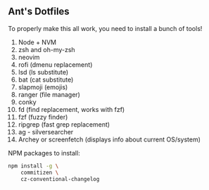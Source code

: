 ## Ant's Dotfiles

To properly make this all work, you need to install a bunch of tools!

1. Node + NVM
2. zsh and oh-my-zsh
3. neovim
4. rofi (dmenu replacement)
5. lsd (ls substitute)
6. bat (cat substitute)
7. slapmoji (emojis)
8. ranger (file manager)
9. conky
10. fd (find replacement, works with fzf)
11. fzf (fuzzy finder)
12. ripgrep (fast grep replacement)
13. ag - silversearcher
14. Archey or screenfetch (displays info about current OS/system)

NPM packages to install:

```sh
npm install -g \
	commitizen \
	cz-conventional-changelog
```
